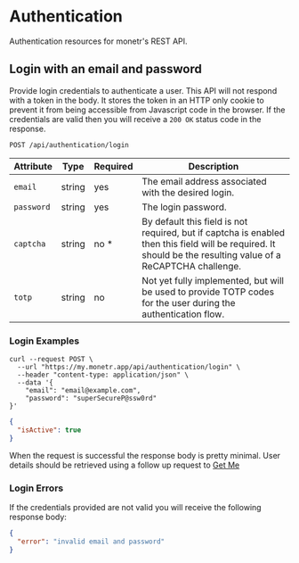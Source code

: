 # Authentication

Authentication resources for monetr's REST API.

## Login with an email and password

Provide login credentials to authenticate a user. This API will not respond with a token in the body. It stores the
token in an HTTP only cookie to prevent it from being accessible from Javascript code in the browser. If the credentials
are valid then you will receive a `200 OK` status code in the response.

```http title="HTTP"
POST /api/authentication/login
```

| Attribute  | Type   | Required | Description                                                                                                                                                   |
|------------|--------|----------|---------------------------------------------------------------------------------------------------------------------------------------------------------------|
| `email`    | string | yes      | The email address associated with the desired login.                                                                                                          |
| `password` | string | yes      | The login password.                                                                                                                                           |
| `captcha`  | string | no *     | By default this field is not required, but if captcha is enabled then this field will be required. It should be the resulting value of a ReCAPTCHA challenge. |
| `totp`     | string | no       | Not yet fully implemented, but will be used to provide TOTP codes for the user during the authentication flow.                                                |

### Login Examples

```shell title="Example Login Request"
curl --request POST \
  --url "https://my.monetr.app/api/authentication/login" \
  --header "content-type: application/json" \
  --data '{
    "email": "email@example.com",
    "password": "superSecureP@ssw0rd"
}'
```

```json title="Example Response"
{
  "isActive": true
}
```

When the request is successful the response body is pretty minimal. User details should be retrieved using a follow up
request to [Get Me](user.md#get-me-current-user)

### Login Errors

If the credentials provided are not valid you will receive the following response body:

```json title="Invalid Credentials"
{
  "error": "invalid email and password"
}
```




